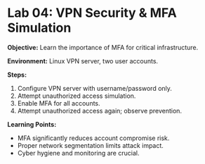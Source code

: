# Lab 04: VPN Security & MFA Simulation

**Objective:** Learn the importance of MFA for critical infrastructure.  

**Environment:** Linux VPN server, two user accounts.  

**Steps:**  
1. Configure VPN server with username/password only.  
2. Attempt unauthorized access simulation.  
3. Enable MFA for all accounts.  
4. Attempt unauthorized access again; observe prevention.  

**Learning Points:**  
- MFA significantly reduces account compromise risk.  
- Proper network segmentation limits attack impact.  
- Cyber hygiene and monitoring are crucial.
